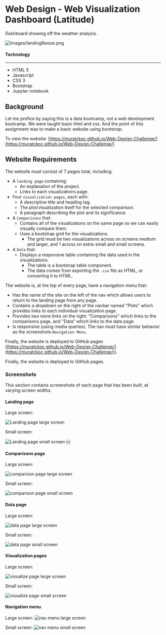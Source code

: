 # Web Design - Web Visualization Dashboard (Latitude)

Dashboard showing off the weather analysis.

![Images/landingResize.png](Images/landingResize.png)

#### Technology
---
* HTML 5
* Javascript
* CSS 3
* Bootstrap
* Jupyter notebook

## Background

Let me prefice by saying this is a data bootcamp, not a web development bootcamp. We were taught basic html and css. And the point of this assignment was to make a basic website using bootstrap.

To view the website: [https://muratckoc.github.io/Web-Design-Challenge/](https://muratckoc.github.io/Web-Design-Challenge/)

## Website Requirements

The website must consist of 7 pages total, including:

* A `landing page` containing:
  * An explanation of the project.
  * Links to each visualizations page.
* Four `visualization pages`, each with:
  * A descriptive title and heading tag.
  * The plot/visualization itself for the selected comparison.
  * A paragraph describing the plot and its significance.
* A `Comparisons` that:
  * Contains all of the visualizations on the same page so we can easily visually compare them.
  * Uses a bootstrap grid for the visualizations.
    * The grid must be two visualizations across on screens medium and larger, and 1 across on extra-small and small screens.
* A `Data` that:
  * Displays a responsive table containing the data used in the visualizations.
    * The table is a bootstrap table component.
    * The data comes from exporting the `.csv` file as HTML, or converting it to HTML.

The website is, at the top of every page, have a navigation menu that:

* Has the name of the site on the left of the nav which allows users to return to the landing page from any page.
* Contains a dropdown on the right of the navbar named "Plots" which provides links to each individual visualization page.
* Provides two more links on the right: "Comparisons" which links to the comparisons page, and "Data" which links to the data page.
* Is responsive (using media queries). The nav must have similar behavior as the screenshots `Navigation Menu`.

Finally, the website is deployed to GitHub pages ([https://muratckoc.github.io/Web-Design-Challenge/](https://muratckoc.github.io/Web-Design-Challenge/)).


Finally, the website is deployed to GitHub pages.

### Screenshots

This section contains screenshots of each page that has been built, at varying screen widths.

#### <a id="landing-page"></a>Landing page

Large screen:

![Landing page large screen](Images/landingResize.png)

Small screen:

![Landing page small screen](Images/landing-sm.png)
￼

#### <a id="comparisons-page"></a>Comparisons page

Large screen:

![comparison page large screen](Images/comparison-lg.png)

Small screen:

![comparison page small screen](Images/comparison-sm.png)

#### <a id="data-page"></a>Data page

Large screen:

![data page large screen](Images/data-lg.png)


Small screen:

![data page small screen](Images/data-sm.png)

#### <a id="visualization-pages"></a>Visualization pages

Large screen:

![visualize page large screen](Images/visualize-lg.png)

Small screen:

![visualize page small screen](Images/visualize-sm.png)

#### <a id="navigation-menu"></a>Navigation menu

Large screen:
![nav menu large screen](Images/nav-lg.png)

Small screen:
![nav menu small screen](Images/nav-sm.png)

